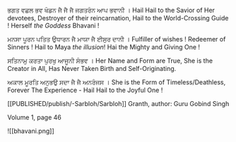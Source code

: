 ਭਗਤ ਵਛਲ ਭਵ ਖੰਡਨ ਜੈ ਜੈ ਜੈ ਜਗਤਰੰਨ ਆਪ ਭਵਾਨੀ ।
Hail Hail to the Savior of Her devotees, Destroyer of their reincarnation, Hail to the World-Crossing Guide ! Herself *the Goddess* Bhavani !

ਮਨਸਾ ਪੂਰਨ ਪਤਿਤ ਉਧਾਰਨ ਜੈ ਮਾਯਾ ਜੈ ਈਸੁਰ ਦਾਨੀ ।
Fulfiller of wishes ! Redeemer of Sinners ! Hail to Maya *the illusion*! Hai the Mighty and Giving One !

ਸਤਿਨਾਮੁ ਕਰਤਾ ਪੁਰਖੁ ਆਜੂਨੀ ਸੰਭਵ ।
Her Name and Form are True, She is the Creator in All, Has Never Taken Birth and Self-Originating.

ਅਕਾਲ ਮੂਰਤਿ ਅਨੁਭਉ ਸਦਾ ਜੈ ਜੈ ਅਨਰੰਜਸ ।
She is the Form of Timeless/Deathless, Forever The Experience - Hail Hail to the Joyful One !

[[PUBLISHED/publish/-Sarbloh/Sarbloh]] Granth, author: Guru Gobind Singh

Volume 1, page 46

![[bhavani.png]]